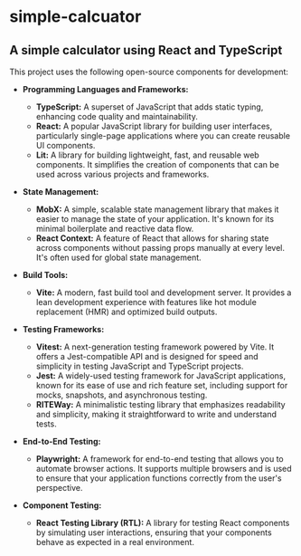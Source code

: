 # simple-calcuator
## A simple calculator using React and TypeScript

This project uses the following open-source components for development:

- **Programming Languages and Frameworks:**
  - **TypeScript:** A superset of JavaScript that adds static typing, enhancing code quality and maintainability.
  - **React:** A popular JavaScript library for building user interfaces, particularly single-page applications where you can create reusable UI components.
  - **Lit:** A library for building lightweight, fast, and reusable web components. It simplifies the creation of components that can be used across various projects and frameworks.

- **State Management:**
  - **MobX:** A simple, scalable state management library that makes it easier to manage the state of your application. It's known for its minimal boilerplate and reactive data flow.
  - **React Context:** A feature of React that allows for sharing state across components without passing props manually at every level. It's often used for global state management.

- **Build Tools:**
  - **Vite:** A modern, fast build tool and development server. It provides a lean development experience with features like hot module replacement (HMR) and optimized build outputs.

- **Testing Frameworks:**
  - **Vitest:** A next-generation testing framework powered by Vite. It offers a Jest-compatible API and is designed for speed and simplicity in testing JavaScript and TypeScript projects.
  - **Jest:** A widely-used testing framework for JavaScript applications, known for its ease of use and rich feature set, including support for mocks, snapshots, and asynchronous testing.
  - **RITEWay:** A minimalistic testing library that emphasizes readability and simplicity, making it straightforward to write and understand tests.

- **End-to-End Testing:**
  - **Playwright:** A framework for end-to-end testing that allows you to automate browser actions. It supports multiple browsers and is used to ensure that your application functions correctly from the user's perspective.

- **Component Testing:**
  - **React Testing Library (RTL):** A library for testing React components by simulating user interactions, ensuring that your components behave as expected in a real environment.
